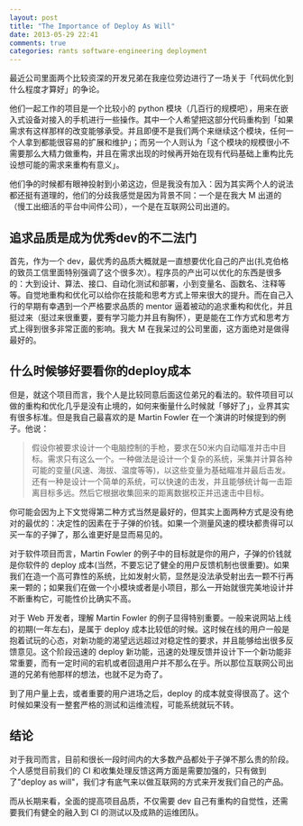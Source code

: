 ```yaml
---
layout: post
title: "The Importance of Deploy As Will"
date: 2013-05-29 22:41
comments: true
categories: rants software-engineering deployment
---
```


最近公司里面两个比较资深的开发兄弟在我座位旁边进行了一场关于「代码优化到什么程度才算好」的争论。

他们一起工作的项目是一个比较小的 python 模块（几百行的规模吧），用来在嵌入式设备对接入的手机进行一些操作。其中一个人希望把这部分代码重构到「如果需求有这样那样的改变能够承受。并且即便不是我们两个来继续这个模块，任何一个人拿到都能很容易的扩展和维护」；而另一个人则认为「这个模块的规模很小不需要那么大精力做重构，并且在需求出现的时候再开始在现有代码基础上重构比先设想可能的需求来重构有意义」。

他们争的时候都有眼神投射到小弟这边，但是我没有加入：因为其实两个人的说法都还挺有道理的，他们的分歧我感觉是因为背景不同：一个是在我大 M 出道的（慢工出细活的平台中间件公司），一个是在互联网公司出道的。

追求品质是成为优秀dev的不二法门
-----------------------------

首先，作为一个 dev，最优秀的品质大概就是一直想要优化自己的产出(扎克伯格的致员工信里面特别强调了这个很多次）。程序员的产出可以优化的东西是很多的：大到设计、算法、接口、自动化测试和部署，小到变量名、函数名、注释等等。自觉地重构和优化可以给你在技能和思考方式上带来很大的提升。而在自己入行的早期有幸遇到一个严格要求品质的 mentor 逼着被动的追求重构和优化，并且挺过来（挺过来很重要，要有学习能力并且有胸怀），更是能在工作方式和思考方式上得到很多非常正面的影响。我大 M 在我呆过的公司里面，这方面绝对是做得最好的。

什么时候够好要看你的deploy成本
------------------------------

但是，就这个项目而言，我个人是比较同意后面这位弟兄的看法的。软件项目可以做的重构和优化几乎是没有止境的，如何来衡量什么时候就「够好了」，业界其实有很多标准。但是我自己最喜欢的是 Martin Fowler 在一个演讲的时候提到的例子。他说：

>假设你被要求设计一个电脑控制的手枪，要求在50米内自动瞄准并击中目标。需求只有这么一个。一种做法是设计一个复杂的系统，采集并计算各种可能的变量(风速、海拔、温度等等)，以这些变量为基础瞄准并最后击发。还有一种是设计一个简单的系统，可以快速的击发，并且能够统计每一击距离目标多远。然后它根据收集回来的距离数据校正并迅速击中目标。

你可能会因为上下文觉得第二种方式当然是最好的，但其实上面两种方式是没有绝对的最优的：决定性的因素在于子弹的价钱。如果一个测量风速的模块都贵得可以买一车的子弹了，那么谁更好是显而易见的。

对于软件项目而言，Martin Fowler 的例子中的目标就是你的用户，子弹的价钱就是你软件的 deploy 成本(当然，不要忘记了健全的用户反馈机制也很重要)。如果我们在造一个高可靠性的系统，比如发射火箭，显然是没法承受射出去一颗不行再来一颗的；如果我们在做一个小模块或者是小项目，那么一开始就很完美地设计并不断重构它，可能性价比确实不高。

对于 Web 开发者，理解 Martin Fowler 的例子显得特别重要。一般来说网站上线的初期(一年左右)，是属于 deploy 成本比较低的时候。这时候在线的用户一般是抱着试玩的心态，对新功能的渴望远远超过对稳定性的要求，并且能够给出很多反馈意见。这个阶段迅速的 deploy 新功能，迅速的处理反馈并设计下一个新功能非常重要，而有一定时间的宕机或者回退用户并不那么在乎。所以那位互联网公司出道的兄弟有他那样的想法，也就不足为奇了。

到了用户量上去，或者重要的用户进场之后，deploy 的成本就变得很高了。这个时候如果没有一整套严格的测试和运维流程，可能系统就玩不转。

结论
----

对于我司而言，目前和很长一段时间内的大多数产品都处于子弹不那么贵的阶段。个人感觉目前我们的 CI 和收集处理反馈这两方面是需要加强的，只有做到了"deploy as will"，我们才有底气来以做互联网的方式来开发我们自己的产品。

而从长期来看，全面的提高项目品质，不仅需要 dev 自己有重构的自觉性，还需要我们有健全的融入到 CI 的测试以及成熟的运维团队。
